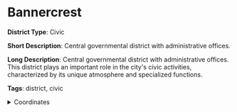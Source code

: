 # Bannercrest

**District Type**: Civic

**Short Description**: Central governmental district with administrative offices.

**Long Description**: Central governmental district with administrative offices. This district plays an important role in the city's civic activities, characterized by its unique atmosphere and specialized functions.

**Tags**: district, civic

<details>
<summary>Coordinates</summary>



</details>
